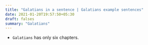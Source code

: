 ```yaml
---
title: "Galatians in a sentence | Galatians example sentences"
date: 2021-01-20T19:57:50+05:30
draft: falses
summary: "Galatians"
---
```

- `Galatians` has only six chapters.
                 
